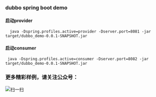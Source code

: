 ### dubbo spring boot demo
#### 启动provider
```
  java -Dspring.profiles.active=provider -Dserver.port=8081 -jar target/dubbo_demo-0.0.1-SNAPSHOT.jar
```
#### 启动consumer
```
 java -Dspring.profiles.active=consumer -Dserver.port=8082 -jar target/dubbo_demo-0.0.1-SNAPSHOT.jar

```


### 更多精彩样例，请关注公众号：
![扫一扫](https://img-blog.csdnimg.cn/e021faa547534e0080356b65d995b6f8.png?x-oss-process=image/watermark,type_ZHJvaWRzYW5zZmFsbGJhY2s,shadow_50,text_Q1NETiBAYWNfZGFvX2Rp,size_20,color_FFFFFF,t_70,g_se,x_16#pic_center)


